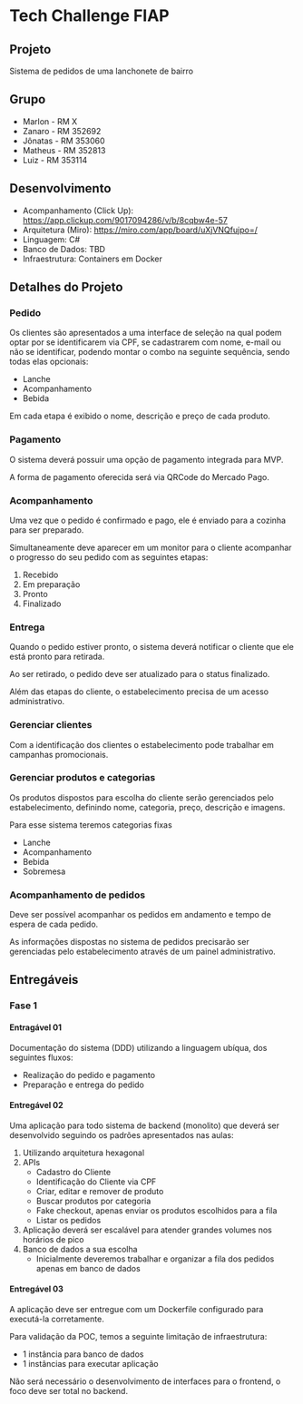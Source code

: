 # Tech Challenge FIAP

## Projeto
Sistema de pedidos de uma lanchonete de bairro

## Grupo
  - Marlon - RM X
  - Zanaro - RM 352692
  - Jônatas - RM 353060
  - Matheus - RM 352813
  - Luiz - RM 353114

## Desenvolvimento
  - Acompanhamento (Click Up): https://app.clickup.com/9017094286/v/b/8cqbw4e-57
  - Arquitetura (Miro): https://miro.com/app/board/uXjVNQfujpo=/
  - Linguagem: C#
  - Banco de Dados: TBD
  - Infraestrutura: Containers em Docker

## Detalhes do Projeto

### Pedido
Os clientes são apresentados a uma interface de seleção na qual podem optar por se identificarem via CPF, se cadastrarem com nome, e-mail ou não se identificar, podendo montar o combo na seguinte sequência, sendo todas elas opcionais: 
  - Lanche
  - Acompanhamento
  - Bebida 

Em cada etapa é exibido o nome, descrição e preço de cada produto.

### Pagamento
O sistema deverá possuir uma opção de pagamento integrada para MVP.

A forma de pagamento oferecida será via QRCode do Mercado Pago.

### Acompanhamento
Uma vez que o pedido é confirmado e pago, ele é enviado para a cozinha para ser preparado.

Simultaneamente deve aparecer em um monitor para o cliente acompanhar o progresso do seu pedido com as seguintes etapas:
  1. Recebido
  2. Em preparação
  3. Pronto
  4. Finalizado

### Entrega
Quando o pedido estiver pronto, o sistema deverá notificar o cliente que ele está pronto para retirada. 

Ao ser retirado, o pedido deve ser atualizado para o status finalizado.

Além das etapas do cliente, o estabelecimento precisa de um acesso administrativo.

### Gerenciar clientes
Com a identificação dos clientes o estabelecimento pode trabalhar em campanhas promocionais.

### Gerenciar produtos e categorias
Os produtos dispostos para escolha do cliente serão gerenciados pelo estabelecimento, definindo nome, categoria, preço, descrição e imagens.

Para esse sistema teremos categorias fixas
  - Lanche
  - Acompanhamento
  - Bebida
  - Sobremesa

### Acompanhamento de pedidos
Deve ser possível acompanhar os pedidos em andamento e tempo de espera de cada pedido.

As informações dispostas no sistema de pedidos precisarão ser gerenciadas pelo estabelecimento através de um painel administrativo.


## Entregáveis
### Fase 1

#### Entragável 01
Documentação do sistema (DDD) utilizando a linguagem ubíqua, dos seguintes fluxos: 
  - Realização do pedido e pagamento
  - Preparação e entrega do pedido

#### Entregável 02
Uma aplicação para todo sistema de backend (monolito) que deverá ser desenvolvido seguindo os padrões apresentados nas aulas: 
  1. Utilizando arquitetura hexagonal 
  2. APIs
     - Cadastro do Cliente
     - Identificação do Cliente via CPF
     - Criar, editar e remover de produto
     - Buscar produtos por categoria
     - Fake checkout, apenas enviar os produtos escolhidos para a fila
     - Listar os pedidos
  3. Aplicação deverá ser escalável para atender grandes volumes nos horários de pico
  4. Banco de dados a sua escolha
     - Inicialmente deveremos trabalhar e organizar a fila dos pedidos apenas em banco de dados

#### Entregável 03
A aplicação deve ser entregue com um Dockerfile configurado para executá-la corretamente.

Para validação da POC, temos a seguinte limitação de infraestrutura: 

- 1 instância para banco de dados
- 1 instâncias para executar aplicação
  
Não será necessário o desenvolvimento de interfaces para o frontend, o foco deve ser total no backend.
